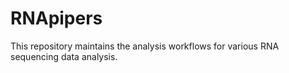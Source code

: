 # RNApipers
This repository maintains the analysis workflows for various RNA sequencing data analysis.
